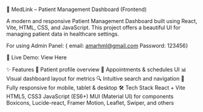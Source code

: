🏥 MedLink – Patient Management Dashboard (Frontend)

A modern and responsive Patient Management Dashboard built using React, Vite, HTML, CSS, and JavaScript. This project offers a beautiful UI for managing patient data in healthcare settings.

For using Admin Panel: { email: amarhml@gmail.com Password: 123456}

🔗 Live Demo: View Here

✨ Features
📄 Patient profile overview
📅 Appointments & schedules UI
📊 Visual dashboard layout for metrics
🔍 Intuitive search and navigation
📱 Fully responsive for mobile, tablet & desktop
🛠️ Tech Stack
React + Vite
HTML5, CSS3
JavaScript (ES6+)
MUI (Material UI) for components
Boxicons, Lucide-react, Framer Motion, Leaflet, Swiper, and others
